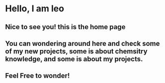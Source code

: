# Hello, I am leo
## Nice to see you! this is the home page
## You can wondering around here and check some of my new projects, some is about chemsitry knowledge, and some is about my projects. 
## Feel Free to wonder!
